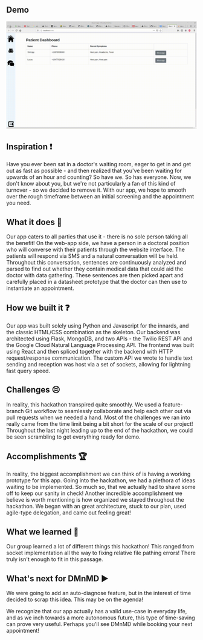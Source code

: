 ## Demo
![Demo Gif](da_demo.gif)

## Inspiration ❗
Have you ever been sat in a doctor's waiting room, eager to get in and get out as fast as possible - and then realized that you've been waiting for upwards of an hour and counting? So have we. So has everyone. Now, we don't know about you, but we're not particularly a fan of this kind of turnover - so we decided to remove it. With our app, we hope to smooth over the rough timeframe between an initial screening and the appointment you need.

## What it does 💭
Our app caters to all parties that use it - there is no sole person taking all the benefit! On the web-app side, we have a person in a doctoral position who will converse with their patients through the website interface. The patients will respond via SMS and a natural conversation will be held. Throughout this conversation, sentences are continuously analyzed and parsed to find out whether they contain medical data that could aid the doctor with data gathering. These sentences are then picked apart and carefully placed in a datasheet prototype that the doctor can then use to instantiate an appointment.

## How we built it ❓
Our app was built solely using Python and Javascript for the innards, and the classic HTML/CSS combination as the skeleton. Our backend was architected using Flask, MongoDB, and two APIs - the Twilio REST API and the Google Cloud Natural Language Processing API. The frontend was built using React and then spliced together with the backend with HTTP request/response communication. The custom API we wrote to handle text sending and reception was host via a set of sockets, allowing for lightning fast query speed.

## Challenges 😣
In reality, this hackathon transpired quite smoothly. We used a feature-branch Git workflow to seamlessly collaborate and help each other out via pull requests when we needed a hand. Most of the challenges we ran into really came from the time limit being a bit short for the scale of our project! Throughout the last night leading up to the end of the hackathon, we could be seen scrambling to get everything ready for demo.

## Accomplishments 🏆
In reality, the biggest accomplishment we can think of is having a working prototype for this app. Going into the hackathon, we had a plethora of ideas waiting to be implemented. So much so, that we actually had to shave some off to keep our sanity in check! Another incredible accomplishment we believe is worth mentioning is how organized we stayed throughout the hackathon. We began with an great architecture, stuck to our plan, used agile-type delegation, and came out feeling great!

## What we learned 🧠
Our group learned a lot of different things this hackathon! This ranged from socket implementation all the way to fixing relative file pathing errors! There truly isn't enough to fit in this passage.

## What's next for DMnMD ▶️
We were going to add an auto-diagnose feature, but in the interest of time decided to scrap this idea. This may be on the agenda!

We recognize that our app actually has a valid use-case in everyday life, and as we inch towards a more autonomous future, this type of time-saving can prove very useful. Perhaps you'll see DMnMD while booking your next appointment!
